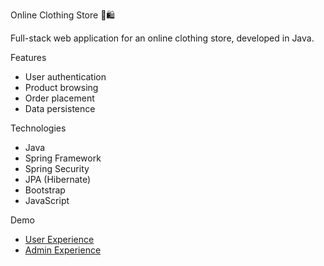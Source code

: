  Online Clothing Store 👕🛍️

Full-stack web application for an online clothing store, developed in Java.

Features

- User authentication
- Product browsing
- Order placement
- Data persistence

 Technologies

- Java
- Spring Framework
- Spring Security
- JPA (Hibernate)
- Bootstrap
- JavaScript

 Demo

- [User Experience](https://vimeo.com/user170534984)
- [Admin Experience](https://vimeo.com/user170534984)


